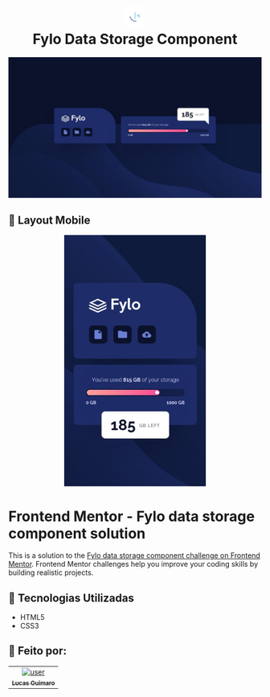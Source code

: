 <h1 align="center">
<img src="https://github.com/LukasGuimaro/Fylo-Data-Storage-Component/blob/master/image/favicon-32x32.png" min-width="40px" max-width="40px" width="40px; alt="icon imagem" hidth> <br>Fylo Data Storage Component 
</h1>

![Design preview for the Fylo data storage component coding challenge](https://github.com/LukasGuimaro/Fylo-Data-Storage-Component/blob/master/design/desktop-design.jpg)

## 📱 Layout Mobile

<div align="center">
<img src="https://github.com/LukasGuimaro/Fylo-Data-Storage-Component/blob/master/design/mobile-design.jpg" min-height="500px" max-height="500px" height="500px; alt="Mobile imagem">
</div>

# Frontend Mentor - Fylo data storage component solution

This is a solution to the [Fylo data storage component challenge on Frontend Mentor](https://www.frontendmentor.io/challenges/fylo-data-storage-component-1dZPRbV5n). Frontend Mentor challenges help you improve your coding skills by building realistic projects. 

## 🚀 Tecnologias Utilizadas

- HTML5
- CSS3

## 👾 Feito por:

<table>
  <tr>
    <td align="center">
      <a href="#">
        <img src="https://avatars.githubusercontent.com/u/106471648?v=4" width="100px;" alt="user"/><br>
        <sub>
          <b>Lucas Guimaro</b>
        </sub>
      </a>
    </td>
  </tr>
</table>
